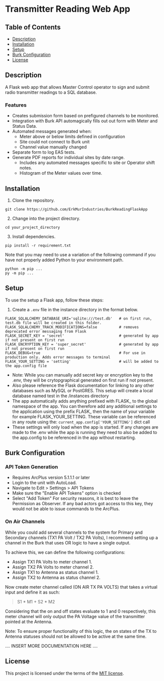 # Transmitter Reading Web App

## Table of Contents

- [Description](#description)
- [Installation](#installation)
- [Setup](#setup)
- [Burk Configuration](#burk-configuration)
- [License](#license)

## Description

A Flask web app that allows Master Control operator to sign and submit radio transmitter readings to a SQL database.

### Features
* Creates submission form based on prefigured channels to be monitored.
* Integration with Burk API automagically fills out out form with Meter and Status Data. 
* Automated messages generated when:
  - Meter above or below limits defined in configuration
  - Site could not connect to Burk unit
  - Channel value manually changed
* Separate form to log EAS tests.
* Generate PDF reports for individual sites by date range. 
  - Includes any automated messages specific to site or Operator shift notes.
  - Histogram of the Meter values over time.

## Installation

1. Clone the repository.

```shell
git clone https://github.com/ErkMurIndustries/BurkReadingFlaskApp
```

2. Change into the project directory.

```shell
cd your_project_directory
```

3. Install dependencies.

```shell
pip install -r requirement.txt
```

Note that you may need to use a variation of the following command if you have not properly added Python to your environment path.
```shell
python -m pip ...
py -m pip ...
```

## Setup

To use the setup a Flask app, follow these steps:

1. Create a `.env` file in the instance directory in the format below.

```code
FLASK_SQLALCHEMY_DATABASE_URI='sqlite:///test.db'   # on first run, test.db file will be created in this folder.
FLASK_SQLALCHEMY_TRACK_MODIFICATIONS=false          # removes deprecated error messaging from Flask
FLASK_SECRET_KEY = 'secret'                         # generated by app if not present on first run
FLASK_ENCRYPTION_KEY = 'super_secret'               # generated by app if not present on first run
FLASK_DEBUG=true                                    # For use in production only. Adds error messages to terminal
FLASK_YOUR_SETTING = 'setting'                      # will be added to the app.config file
```

- Note: While you can manually add secret key or encryption key to the .env, they will be crytopgraphical generated on first run if not present.
- Also please reference the Flask documentation for linking to any other databases such as MySQL or PostGRES. This setup will create a local database named test in the /instances directory
- The app automatically adds anything prefixed with FLASK_ to the global namespace of the app. You can therefore add any additional settings to the application using the prefix FLASK_ then the name of your variable for example FLASK_YOUR_SETTING. These variable can be referenced in any route using the: `current_app.config['YOUR_SETTING']` dict call
- These settings will only load when the app is started. If any changes are made to the .env while the app is running they need to also be added to the app.config to be referenced in the app without restarting.

## Burk Configuration

### API Token Generation
- Requires ArcPlus version 5.1.1.1 or later
- Login to the unit with AutoLoad.
- Navigate to Edit > Settings > API Tokens
- Make sure the "Enable API Tokens" option is checked
- Select "Add Token"
For security reasons, it is best to leave the Permission as Observer. If any bad actors got access to this key, they would not be able to issue commands to the ArcPlus.

### On Air Channels

While you could add several channels to the system for Primary and Secondary channels (TX1 PA Volt / TX2 PA Volts), I recommend setting up a channel in the Burk that uses OR logic to have a single output. 

To achieve this, we can define the following configurations:

- Assign TX1 PA Volts to meter channel 1.
- Assign TX2 PA Volts to meter channel 2.
- Assign TX1 to Antenna as status channel 1.
- Assign TX2 to Antenna as status channel 2.

Now create meter channel called (ON AIR TX PA VOLTS) that takes a virtual input and define it as such:

> S1 * M1 + S2 * M2

Considering that the on and off states evaluate to 1 and 0 respectively, this meter channel will only output the PA Voltage value of the transmitter pointed at the Antenna.

Note: To ensure proper functionality of this logic, the on states of the TX to Antenna statuses should not be allowed to be active at the same time.


.... INSERT MORE DOCUMENTATION HERE ....

## License

This project is licensed under the terms of the [MIT license](LICENSE).

